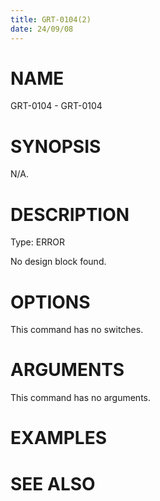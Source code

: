 ```yaml
---
title: GRT-0104(2)
date: 24/09/08
---
```


# NAME

GRT-0104 - GRT-0104

# SYNOPSIS

N/A.

# DESCRIPTION

Type: ERROR

No design block found.

# OPTIONS

This command has no switches.

# ARGUMENTS

This command has no arguments.

# EXAMPLES

# SEE ALSO
